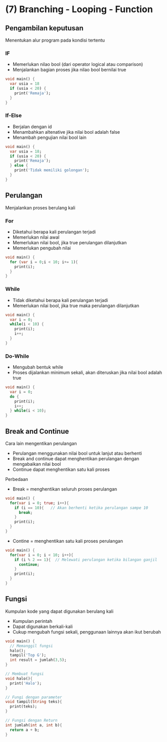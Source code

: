 # (7) Branching - Looping - Function

## Pengambilan keputusan

Menentukan alur program pada kondisi tertentu

### IF

- Memerlukan nilao bool (dari operator logical atau comparison)
- Menjalankan bagian proses jika nilao bool bernilai true

```dart
void main() {
  var usia = 18
  if (usia < 20) {
    print('Remaja');
  }
}
```

### If-Else

- Berjalan dengan id
- Menambahkan altenative jika nilai bool adalah false
- Menambah pengujian nilai bool lain

```dart
void main() {
  var usia = 18;
  if (usia < 20) {
    print('Remaja');
  } else {
    print('Tidak memiliki golongan');
  }
}
```

## Perulangan

Menjalankan proses berulang kali

### For

- Diketahui berapa kali perulangan terjadi
- Memerlukan nilai awal
- Memerlukan nilai bool, jika true perulangan dilanjutkan
- Memerlukan pengubah nilai

```dart
void main() {
  for (var i = 0;i < 10; i+= 1){
    print(i);
  }
}
```

### While

- Tidak diketahui berapa kali perulangan terjadi
- Memerlukan nilai bool, jika true maka perulangan dilanjutkan

```dart
void main() {
  var i = 0;
  while(i < 10) {
    print(i);
    i++;
  }
}
```

### Do-While

- Mengubah bentuk while
- Proses dijalankan minimum sekali, akan diteruskan jika nilai bool adalah true

```dart
void main() {
  var i = 0;
  do {
    print(i);
    i++;
  } while(i < 10);
}
```

## Break and Continue

Cara lain mengentikan perulangan

- Perulangan menggunakan nilai bool untuk lanjut atau berhenti
- Break and continue dapat menghentikan perulangan dengan mengabaikan nilai bool
- Continue dapat menghentikan satu kali proses

Perbedaan

- Break = menghentikan seluruh proses perulangan

```dart
void main() {
  for(var i = 0; true; i++){
    if (i == 10){   // Akan berhenti ketika perulangan sampe 10
      break;
    }
    print(i);
  }
}
```

- Contine = menghentikan satu kali proses perulangan

```dart
void main() {
  for(var i = 0; i < 10; i++){
    if (i % 2 == 1){  // Melewati perulangan ketika bilangan ganjil
      continue;
    }
    print(i);
  }
}
```

## Fungsi

Kumpulan kode yang dapat digunakan berulang kali

- Kumpulan perintah
- Dapat digunakan berkali-kali
- Cukup mengubah fungsi sekali, penggunaan lainnya akan ikut berubah

```dart
void main() {
  // Memanggil fungsi
  halo();
  tampil('Top G');
  int result = jumlah(3,5);
}

// Membuat fungsi
void halo(){
  print('Halo');
}

// Fungi dengan parameter
void tampil(String teks){
  print(teks);
}

// Fungsi dengan Return
int jumlah(int a, int b){
  return a + b;
}
```
